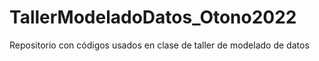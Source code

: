 # TallerModeladoDatos_Otono2022
Repositorio con códigos usados en clase de taller de modelado de datos
